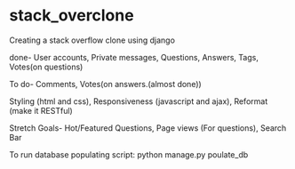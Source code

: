 # stack_overclone
Creating a stack overflow clone using django

done-
  User accounts,
  Private messages,
  Questions,
  Answers,
  Tags,
  Votes(on questions)
  
To do-
  Comments,
  Votes(on answers.(almost done))

  Styling (html and css),
  Responsiveness (javascript and ajax),
  Reformat (make it RESTful)
  
Stretch Goals-
  Hot/Featured Questions,
  Page views (For questions),
  Search Bar

To run database populating script: python manage.py poulate_db
